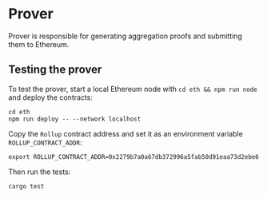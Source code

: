 # Prover

Prover is responsible for generating aggregation proofs and submitting them to Ethereum.

## Testing the prover

To test the prover, start a local Ethereum node with `cd eth && npm run node` and deploy the contracts:

```
cd eth
npm run deploy -- --network localhost
```

Copy the `Rollup` contract address and set it as an environment variable `ROLLUP_CONTRACT_ADDR`:

```
export ROLLUP_CONTRACT_ADDR=0x2279b7a0a67db372996a5fab50d91eaa73d2ebe6
```

Then run the tests:

```
cargo test
```


